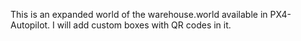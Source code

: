 This is an expanded world of the warehouse.world available in PX4-Autopilot. I will add custom boxes with QR codes in it.
